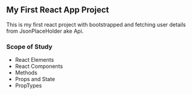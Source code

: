 ## My First React App Project

This is my first react project with bootstrapped and fetching user details from JsonPlaceHolder ake Api.

### Scope of Study 
* React Elements
* React Components
* Methods
* Props and State
* PropTypes
